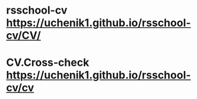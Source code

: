 # rsschool-cv https://uchenik1.github.io/rsschool-cv/CV/
# CV.Cross-check https://uchenik1.github.io/rsschool-cv/cv
